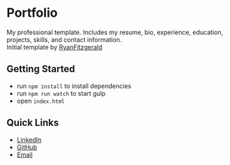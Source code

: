 # Portfolio

My professional template. Includes my resume, bio, experience, education, projects, skills, and contact information.  
Initial template by [RyanFitzgerald](https://github.com/RyanFitzgerald/devportfolio)

## Getting Started

* run `npm install` to install dependencies
* run `npm run watch` to start gulp
* open `index.html`

## Quick Links

* [LinkedIn](https://www.linkedin.com/in/dima-mukhin/)
* [GitHub](https://github.com/DimaMukhin)
* [Email](mailto:mukh.dima@gmail.com)
